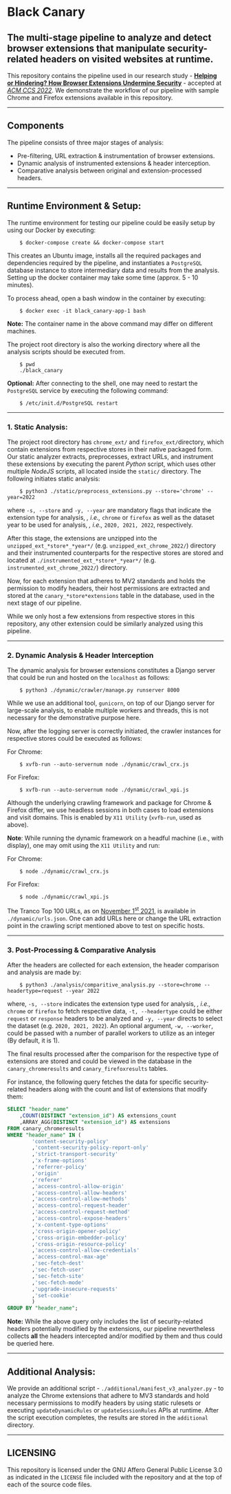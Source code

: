 # Black Canary
## The multi-stage pipeline to analyze and detect browser extensions that manipulate security-related headers on visited websites at runtime.

This repository contains the pipeline used in our research study - [**Helping or Hindering? How Browser Extensions Undermine Security**](https://swag.cispa.saarland/papers/agarwal2022helping.pdf)  - accepted at [_ACM CCS 2022_](https://www.sigsac.org/ccs/CCS2022/program/accepted-papers.html). We demonstrate the workflow of our pipeline with sample Chrome and Firefox extensions available in this repository.
***

## Components
The pipeline consists of three major stages of analysis:
 - Pre-filtering, URL extraction & instrumentation of browser extensions.
 - Dynamic analysis of instrumented extensions & header interception.
 - Comparative analysis between original and extension-processed headers.
***

## Runtime Environment & Setup:
The runtime environment for testing our pipeline could be easily setup by using our Docker by executing:

```console
    $ docker-compose create && docker-compose start
```

This creates an Ubuntu image, installs all the required packages and dependencies required by the pipeline, and instantiates a ``PostgreSQL`` database instance to store intermediary data and results from the analysis. Setting up the docker container may take some time (approx. 5 - 10 minutes).

To process ahead, open a bash window in the container by executing:

``` console
    $ docker exec -it black_canary-app-1 bash
```
**Note:** The container name in the above command may differ on different machines.

The project root directory is also the working directory where all the analysis scripts should be executed from.
``` console
    $ pwd
    ./black_canary
```

**Optional:** After connecting to the shell, one may need to restart the ``PostgreSQL`` service by executing the following command:

``` console
    $ /etc/init.d/PostgreSQL restart
```
***

### **1. Static Analysis**:
The project root directory has ``chrome_ext/`` and ``firefox_ext/``directory, which contain extensions from respective stores in their native packaged form. Our static analyzer extracts, preprocesses, extract URLs, and instrument these extensions by executing the parent _Python_ script, which uses other multiple _NodeJS_ scripts, all located inside the ``static/`` directory. The following initiates static analysis:

``` console
    $ python3 ./static/preprocess_extensions.py --store='chrome' --year=2022
```
where ``-s, --store`` and ``-y, --year`` are mandatory flags that indicate the extension type for analysis, *, i.e.,* ``chrome`` or ``firefox`` as well as the dataset year to be used for analysis, *, i.e.,* ``2020, 2021, 2022``, respectively.

After this stage, the extensions are unzipped into the ``unzipped_ext_*store*_*year*/`` (e.g. ``unzipped_ext_chrome_2022/``) directory and their instrumented counterparts for the respective stores are stored and located at ``./instrumented_ext_*store*_*year*/`` (e.g. ``instrumented_ext_chrome_2022/``) directory.

Now, for each extension that adheres to MV2 standards and holds the permission to modify headers, their host permissions are extracted and stored at the ``canary_*store*extensions`` table in the database, used in the next stage of our pipeline.

While we only host a few extensions from respective stores in this repository, any other extension could be similarly analyzed using this pipeline.
***

### **2. Dynamic Analysis & Header Interception**
The dynamic analysis for browser extensions constitutes a Django server that could be run and hosted on the ``localhost`` as follows:

```console
    $ python3 ./dynamic/crawler/manage.py runserver 8000
```

While we use an additional tool, ``gunicorn``, on top of our Django server for large-scale analysis, to enable multiple workers and threads, this is not necessary for the demonstrative purpose here.

Now, after the logging server is correctly initiated, the crawler instances for respective stores could be executed as follows:

For Chrome:
```console
    $ xvfb-run --auto-servernum node ./dynamic/crawl_crx.js
```
For Firefox:
```console
    $ xvfb-run --auto-servernum node ./dynamic/crawl_xpi.js
```
 
 Although the underlying crawling framework and package for Chrome & Firefox differ, we use headless sessions in both cases to load extensions and visit domains. This is enabled by ``X11 Utility`` (``xvfb-run``, used as above).

 **Note**: While running the dynamic framework on a headful machine (i.e., with display), one may omit using the ``X11 Utility`` and run:

For Chrome:
```console
    $ node ./dynamic/crawl_crx.js
```
For Firefox:
```console
    $ node ./dynamic/crawl_xpi.js
```

The Tranco Top 100 URLs, as on [November 1<sup>st</sup> 2021](https://tranco-list.eu/list/Y3JG), is available in ``./dynamic/urls.json``. One can add URLs here or change the URL extraction point in the crawling script mentioned above to test on specific hosts.
***

### **3. Post-Processing & Comparative Analysis**
After the headers are collected for each extension, the header comparison and analysis are made by:

```console
    $ python3 ./analysis/comparitive_analysis.py --store=chrome --headertype=request --year 2022
```
where, ``-s, --store`` indicates the extension type used for analysis, *, i.e.,* ``chrome`` or ``firefox`` to fetch respective data, ``-t, --headertype`` could be either ``request`` or ``response`` headers to be analyzed and ``-y, --year`` directs to select the dataset (e.g. ``2020, 2021, 2022``). An optional argument, ``-w, --worker``, could be passed with a number of parallel workers to utilize as an integer (By default, it is 1).

The final results processed after the comparison for the respective type of extensions are stored and could be viewed in the database in the ``canary_chromeresults`` and ``canary_firefoxresults`` tables.

For instance, the following query fetches the data for specific security-related headers along with the count and list of extensions that modify them:

```SQL
SELECT "header_name"
	,COUNT(DISTINCT "extension_id") AS extensions_count
	,ARRAY_AGG(DISTINCT "extension_id") AS extensions
FROM canary_chromeresults
WHERE "header_name" IN (
		'content-security-policy'
		,'content-security-policy-report-only'
		,'strict-transport-security'
		,'x-frame-options'
		,'referrer-policy'
		,'origin'
		,'referer'
		,'access-control-allow-origin'
		,'access-control-allow-headers'
		,'access-control-allow-methods'
		,'access-control-request-header'
		,'access-control-request-method'
		,'access-control-expose-headers'
		,'x-content-type-options'
		,'cross-origin-opener-policy'
		,'cross-origin-embedder-policy'
		,'cross-origin-resource-policy'
		,'access-control-allow-credentials'
		,'access-control-max-age'
		,'sec-fetch-dest'
		,'sec-fetch-user'
		,'sec-fetch-site'
		,'sec-fetch-mode'
		,'upgrade-insecure-requests'
		,'set-cookie'
		)
GROUP BY "header_name";
```

**Note:** While the above query only includes the list of security-related headers potentially modified by the extensions, our pipeline nevertheless collects **all** the headers intercepted and/or modified by them and thus could be queried here.
***

## Additional Analysis:
We provide an additional script - ``./additional/manifest_v3_analyzer.py`` - to analyze the Chrome extensions that adhere to MV3 standards and hold necessary permissions to modify headers by using static rulesets or executing ``updateDynamicRules`` or ``updateSessionRules`` APIs at runtime. After the script execution completes, the results are stored in the ``additional`` directory.
***

## LICENSING
This repository is licensed under the GNU Affero General Public License 3.0 as indicated in the ``LICENSE`` file included with the repository and at the top of each of the source code files.
